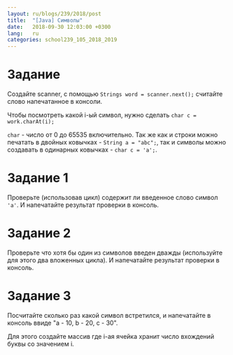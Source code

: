```yaml
---
layout: ru/blogs/239/2018/post
title:  "[Java] Символы"
date:   2018-09-30 12:03:00 +0300
lang:   ru
categories: school239_105_2018_2019
---
```


Задание
=========

Создайте scanner, с помощью ```Strings word = scanner.next();``` считайте слово напечатанное в консоли.

Чтобы посмотреть какой i-ый символ, нужно сделать ```char c = work.charAt(i);```

```char``` - число от 0 до 65535 включительно. Так же как и строки можно печатать в двойных ковычках - ```String a = "abc";```, так и символы можно создавать в одинарных ковычках - ```char c = 'a';```.

Задание 1
=========

Проверьте (использовав цикл) содержит ли введенное слово символ ```'a'```. И напечатайте результат проверки в консоль.

Задание 2
=========

Проверьте что хотя бы один из символов введен дважды (используйте для этого два вложенных цикла). И напечатайте результат проверки в консоль.

Задание 3
=========

Посчитайте сколько раз какой символ встретился, и напечатайте в консоль ввиде "a - 10, b - 20, c - 30".

Для этого создайте массив где i-ая ячейка хранит число вхождений буквы со значением i.
